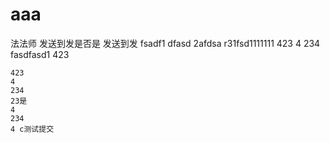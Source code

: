 # aaa


法法师
发送到发是否是
发送到发
fsadf1
dfasd
2afdsa
r31fsd1111111
423
4
234
fasdfasd1
423
```suggestion
423
4
234
23是
4
234
4 c测试提交
